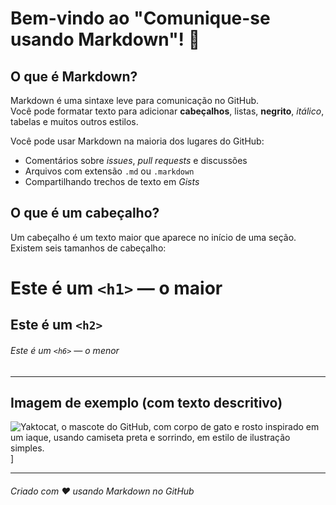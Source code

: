 # Bem-vindo ao "Comunique-se usando Markdown"! 👋

## O que é Markdown?
Markdown é uma sintaxe leve para comunicação no GitHub.  
Você pode formatar texto para adicionar **cabeçalhos**, listas, **negrito**, *itálico*, tabelas e muitos outros estilos.

Você pode usar Markdown na maioria dos lugares do GitHub:
- Comentários sobre *issues*, *pull requests* e discussões
- Arquivos com extensão `.md` ou `.markdown`
- Compartilhando trechos de texto em *Gists*

## O que é um cabeçalho?
Um cabeçalho é um texto maior que aparece no início de uma seção.  
Existem seis tamanhos de cabeçalho:

# Este é um `<h1>` — o maior
## Este é um `<h2>`
###### Este é um `<h6>` — o menor

---

## Imagem de exemplo (com texto descritivo)
![Yaktocat, o mascote do GitHub, com corpo de gato e rosto inspirado em um iaque, usando camiseta preta e sorrindo, em estilo de ilustração simples.](https://octodex.github.com/images/yaktocat.png)]

---

###### Criado com ❤️ usando Markdown no GitHub
